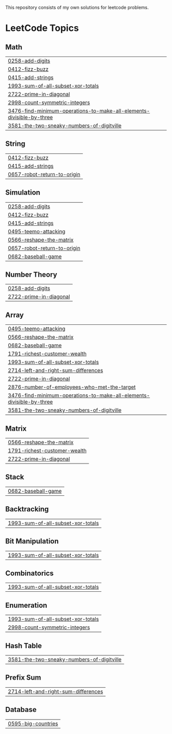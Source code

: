 This repository consists of my own  solutions for leetcode problems.

<!---LeetCode Topics Start-->
# LeetCode Topics
## Math
|  |
| ------- |
| [0258-add-digits](https://github.com/selva-27-22/MY-LEETCODE-SOLUTIONS/tree/master/0258-add-digits) |
| [0412-fizz-buzz](https://github.com/selva-27-22/MY-LEETCODE-SOLUTIONS/tree/master/0412-fizz-buzz) |
| [0415-add-strings](https://github.com/selva-27-22/MY-LEETCODE-SOLUTIONS/tree/master/0415-add-strings) |
| [1993-sum-of-all-subset-xor-totals](https://github.com/selva-27-22/MY-LEETCODE-SOLUTIONS/tree/master/1993-sum-of-all-subset-xor-totals) |
| [2722-prime-in-diagonal](https://github.com/selva-27-22/MY-LEETCODE-SOLUTIONS/tree/master/2722-prime-in-diagonal) |
| [2998-count-symmetric-integers](https://github.com/selva-27-22/MY-LEETCODE-SOLUTIONS/tree/master/2998-count-symmetric-integers) |
| [3476-find-minimum-operations-to-make-all-elements-divisible-by-three](https://github.com/selva-27-22/MY-LEETCODE-SOLUTIONS/tree/master/3476-find-minimum-operations-to-make-all-elements-divisible-by-three) |
| [3581-the-two-sneaky-numbers-of-digitville](https://github.com/selva-27-22/MY-LEETCODE-SOLUTIONS/tree/master/3581-the-two-sneaky-numbers-of-digitville) |
## String
|  |
| ------- |
| [0412-fizz-buzz](https://github.com/selva-27-22/MY-LEETCODE-SOLUTIONS/tree/master/0412-fizz-buzz) |
| [0415-add-strings](https://github.com/selva-27-22/MY-LEETCODE-SOLUTIONS/tree/master/0415-add-strings) |
| [0657-robot-return-to-origin](https://github.com/selva-27-22/MY-LEETCODE-SOLUTIONS/tree/master/0657-robot-return-to-origin) |
## Simulation
|  |
| ------- |
| [0258-add-digits](https://github.com/selva-27-22/MY-LEETCODE-SOLUTIONS/tree/master/0258-add-digits) |
| [0412-fizz-buzz](https://github.com/selva-27-22/MY-LEETCODE-SOLUTIONS/tree/master/0412-fizz-buzz) |
| [0415-add-strings](https://github.com/selva-27-22/MY-LEETCODE-SOLUTIONS/tree/master/0415-add-strings) |
| [0495-teemo-attacking](https://github.com/selva-27-22/MY-LEETCODE-SOLUTIONS/tree/master/0495-teemo-attacking) |
| [0566-reshape-the-matrix](https://github.com/selva-27-22/MY-LEETCODE-SOLUTIONS/tree/master/0566-reshape-the-matrix) |
| [0657-robot-return-to-origin](https://github.com/selva-27-22/MY-LEETCODE-SOLUTIONS/tree/master/0657-robot-return-to-origin) |
| [0682-baseball-game](https://github.com/selva-27-22/MY-LEETCODE-SOLUTIONS/tree/master/0682-baseball-game) |
## Number Theory
|  |
| ------- |
| [0258-add-digits](https://github.com/selva-27-22/MY-LEETCODE-SOLUTIONS/tree/master/0258-add-digits) |
| [2722-prime-in-diagonal](https://github.com/selva-27-22/MY-LEETCODE-SOLUTIONS/tree/master/2722-prime-in-diagonal) |
## Array
|  |
| ------- |
| [0495-teemo-attacking](https://github.com/selva-27-22/MY-LEETCODE-SOLUTIONS/tree/master/0495-teemo-attacking) |
| [0566-reshape-the-matrix](https://github.com/selva-27-22/MY-LEETCODE-SOLUTIONS/tree/master/0566-reshape-the-matrix) |
| [0682-baseball-game](https://github.com/selva-27-22/MY-LEETCODE-SOLUTIONS/tree/master/0682-baseball-game) |
| [1791-richest-customer-wealth](https://github.com/selva-27-22/MY-LEETCODE-SOLUTIONS/tree/master/1791-richest-customer-wealth) |
| [1993-sum-of-all-subset-xor-totals](https://github.com/selva-27-22/MY-LEETCODE-SOLUTIONS/tree/master/1993-sum-of-all-subset-xor-totals) |
| [2714-left-and-right-sum-differences](https://github.com/selva-27-22/MY-LEETCODE-SOLUTIONS/tree/master/2714-left-and-right-sum-differences) |
| [2722-prime-in-diagonal](https://github.com/selva-27-22/MY-LEETCODE-SOLUTIONS/tree/master/2722-prime-in-diagonal) |
| [2876-number-of-employees-who-met-the-target](https://github.com/selva-27-22/MY-LEETCODE-SOLUTIONS/tree/master/2876-number-of-employees-who-met-the-target) |
| [3476-find-minimum-operations-to-make-all-elements-divisible-by-three](https://github.com/selva-27-22/MY-LEETCODE-SOLUTIONS/tree/master/3476-find-minimum-operations-to-make-all-elements-divisible-by-three) |
| [3581-the-two-sneaky-numbers-of-digitville](https://github.com/selva-27-22/MY-LEETCODE-SOLUTIONS/tree/master/3581-the-two-sneaky-numbers-of-digitville) |
## Matrix
|  |
| ------- |
| [0566-reshape-the-matrix](https://github.com/selva-27-22/MY-LEETCODE-SOLUTIONS/tree/master/0566-reshape-the-matrix) |
| [1791-richest-customer-wealth](https://github.com/selva-27-22/MY-LEETCODE-SOLUTIONS/tree/master/1791-richest-customer-wealth) |
| [2722-prime-in-diagonal](https://github.com/selva-27-22/MY-LEETCODE-SOLUTIONS/tree/master/2722-prime-in-diagonal) |
## Stack
|  |
| ------- |
| [0682-baseball-game](https://github.com/selva-27-22/MY-LEETCODE-SOLUTIONS/tree/master/0682-baseball-game) |
## Backtracking
|  |
| ------- |
| [1993-sum-of-all-subset-xor-totals](https://github.com/selva-27-22/MY-LEETCODE-SOLUTIONS/tree/master/1993-sum-of-all-subset-xor-totals) |
## Bit Manipulation
|  |
| ------- |
| [1993-sum-of-all-subset-xor-totals](https://github.com/selva-27-22/MY-LEETCODE-SOLUTIONS/tree/master/1993-sum-of-all-subset-xor-totals) |
## Combinatorics
|  |
| ------- |
| [1993-sum-of-all-subset-xor-totals](https://github.com/selva-27-22/MY-LEETCODE-SOLUTIONS/tree/master/1993-sum-of-all-subset-xor-totals) |
## Enumeration
|  |
| ------- |
| [1993-sum-of-all-subset-xor-totals](https://github.com/selva-27-22/MY-LEETCODE-SOLUTIONS/tree/master/1993-sum-of-all-subset-xor-totals) |
| [2998-count-symmetric-integers](https://github.com/selva-27-22/MY-LEETCODE-SOLUTIONS/tree/master/2998-count-symmetric-integers) |
## Hash Table
|  |
| ------- |
| [3581-the-two-sneaky-numbers-of-digitville](https://github.com/selva-27-22/MY-LEETCODE-SOLUTIONS/tree/master/3581-the-two-sneaky-numbers-of-digitville) |
## Prefix Sum
|  |
| ------- |
| [2714-left-and-right-sum-differences](https://github.com/selva-27-22/MY-LEETCODE-SOLUTIONS/tree/master/2714-left-and-right-sum-differences) |
## Database
|  |
| ------- |
| [0595-big-countries](https://github.com/selva-27-22/MY-LEETCODE-SOLUTIONS/tree/master/0595-big-countries) |
<!---LeetCode Topics End-->